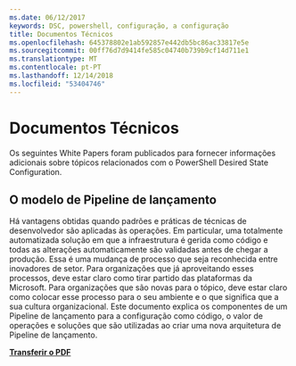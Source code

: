 ```yaml
---
ms.date: 06/12/2017
keywords: DSC, powershell, configuração, a configuração
title: Documentos Técnicos
ms.openlocfilehash: 645378802e1ab592857e442db5bc86ac33817e5e
ms.sourcegitcommit: 00ff76d7d9414fe585c04740b739b9cf14d711e1
ms.translationtype: MT
ms.contentlocale: pt-PT
ms.lasthandoff: 12/14/2018
ms.locfileid: "53404746"
---
```

# <a name="whitepapers"></a>Documentos Técnicos

Os seguintes White Papers foram publicados para fornecer informações adicionais sobre tópicos relacionados com o PowerShell Desired State Configuration.

## <a name="the-release-pipeline-model"></a>O modelo de Pipeline de lançamento
Há vantagens obtidas quando padrões e práticas de técnicas de desenvolvedor são aplicadas às operações. Em particular, uma totalmente automatizada solução em que a infraestrutura é gerida como código e todas as alterações automaticamente são validadas antes de chegar a produção. Essa é uma mudança de processo que seja reconhecida entre inovadores de setor. Para organizações que já aproveitando esses processos, deve estar claro como tirar partido das plataformas da Microsoft. Para organizações que são novas para o tópico, deve estar claro como colocar esse processo para o seu ambiente e o que significa que a sua cultura organizacional. Este documento explica os componentes de um Pipeline de lançamento para a configuração como código, o valor de operações e soluções que são utilizadas ao criar uma nova arquitetura de Pipeline de lançamento.

**[Transferir o PDF](http://aka.ms/thereleasepipelinemodelpdf)**
